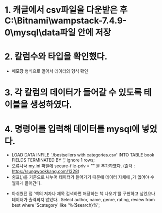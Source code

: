 # 1. 캐글에서 csv파일을 다운받은 후 C:\Bitnami\wampstack-7.4.9-0\mysql\data파일 안에 저장
# 2. 칼럼수와 타입을 확인했다. 
* 메모장 형식으로 열어서 데이터의 형식 확인
# 3. 각 칼럼의 데이터가 들어갈 수 있도록 테이블을 생성하였다. 
# 4. 명령어를 입력해 데이터를 mysql에 넣었다. 
* LOAD DATA INFILE './bestsellers with categories.csv' INTO TABLE book FIELDS TERMINATED BY ',' ignore 1 rows;
* 오류나서 my.ini 파일에 secure-file-priv = "" 을 추가하였다. (출처 : https://sungwookkang.com/1328)
* 쉼표(,)를 기준으로 나누어 데이터가 들어가기 때문에 데이터 자체에 ,가 없어야 수월하게 들어간다. 

 - 아쉬웠던 점
'책의 저자나 제목 검색하면 해당하는 책 나오기'를 구현하고 싶었으나 데이터가 출력되지 않았다..
Select author, name, genre, rating, review from best where '$category' like '%{$search}%';





